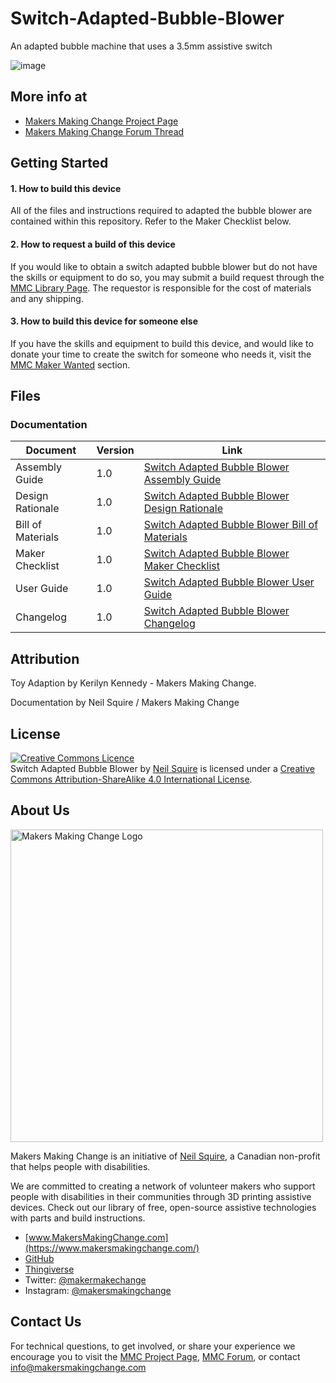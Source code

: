 # Switch-Adapted-Bubble-Blower
An adapted bubble machine that uses a 3.5mm assistive switch

![image](https://user-images.githubusercontent.com/98916090/176206712-e2945cb2-03f9-4988-b4d6-f1a60a4c6f89.png)


## More info at
- [Makers Making Change Project Page]( https://makersmakingchange.com/project/switch-adapted-bubble-blower/)
- [Makers Making Change Forum Thread](https://makersmakingchange.com/forum/topic/switch-adapted-bubble-blower/)


## Getting Started
#### 1. How to build this device

All of the files and instructions required to adapted the bubble blower are contained within this repository. Refer to the Maker Checklist below.

#### 2. How to request a build of this device

If you would like to obtain a switch adapted bubble blower but do not have the skills or equipment to do so, you may submit a build request through the [MMC Library Page]( https://makersmakingchange.com/project/switch-adapted-bubble-blower/). The requestor is responsible for the cost of materials and any shipping.

#### 3. How to build this device for someone else

If you have the skills and equipment to build this device, and would like to donate your time to create the switch for someone who needs it, visit the [MMC Maker Wanted](https://makersmakingchange.com/maker-wanted/) section.


## Files
### Documentation
| Document              | Version | Link |
|-----------------------|---------|------|
| Assembly Guide        | 1.0     | [Switch Adapted Bubble Blower Assembly Guide](/Documentation/Switch_Adapted_Bubble_Blower_Assembly_Guide.pdf)|
| Design Rationale      | 1.0     | [Switch Adapted Bubble Blower Design Rationale](/Documentation/Switch_Adapted_Bubble_Blower_Design_Rationale.pdf)|
| Bill of Materials     | 1.0     | [Switch Adapted Bubble Blower Bill of Materials](/Documentation/Working_Documents/Switch_Adapted_Bubble_Blower_BOM.xlsx)|
| Maker Checklist       | 1.0     | [Switch Adapted Bubble Blower Maker Checklist](/Documentation/Switch_Adapted_Bubble_Blower_Maker_Checklist.pdf)|
| User Guide            | 1.0     | [Switch Adapted Bubble Blower User Guide](/Documentation/Switch_Adapted_Bubble_Blower_User_Guide.pdf)|
| Changelog             | 1.0     | [Switch Adapted Bubble Blower Changelog](/Documentation/Switch_Adapted_Bubble_Blower_Changelog.pdf)|



## Attribution
Toy Adaption by Kerilyn Kennedy - Makers Making Change.

Documentation by Neil Squire / Makers Making Change



## License
<a rel="license" href="http://creativecommons.org/licenses/by-sa/4.0/"><img alt="Creative Commons Licence" style="border-width:0" src="https://i.creativecommons.org/l/by-sa/4.0/88x31.png" /></a><br /><span xmlns:dct="http://purl.org/dc/terms/" property="dct:title">Switch Adapted Bubble Blower</span> by <a xmlns:cc="http://creativecommons.org/ns#" href="www.makersmakingchange.com" property="cc:attributionName" rel="cc:attributionURL">Neil Squire</a> is licensed under a <a rel="license" href="http://creativecommons.org/licenses/by-sa/4.0/">Creative Commons Attribution-ShareAlike 4.0 International License</a>.




## About Us
<img src="https://www.makersmakingchange.com/wp-content/uploads/logo/mmc_logo.svg" width="500" alt="Makers Making Change Logo">

Makers Making Change is an initiative of [Neil Squire](https://www.neilsquire.ca/), a Canadian non-profit that helps people with disabilities.

We are committed to creating a network of volunteer makers who support people with disabilities in their communities through 3D printing assistive devices. Check out our library of free, open-source assistive technologies with parts and build instructions.

 - [www.MakersMakingChange.com](https://www.makersmakingchange.com/)
 - [GitHub](https://github.com/makersmakingchange)
 - [Thingiverse](https://www.thingiverse.com/makersmakingchange/about)
 - Twitter: [@makermakechange](https://twitter.com/makermakechange)
 - Instagram: [@makersmakingchange](https://www.instagram.com/makersmakingchange)

## Contact Us

For technical questions, to get involved, or share your experience we encourage you to visit the [MMC Project Page](https://makersmakingchange.com/project/switch-adapted-bubble-blower/), [MMC Forum](https://makersmakingchange.com/forum/topic/switch-adapted-bubble-blower/), or contact info@makersmakingchange.com
